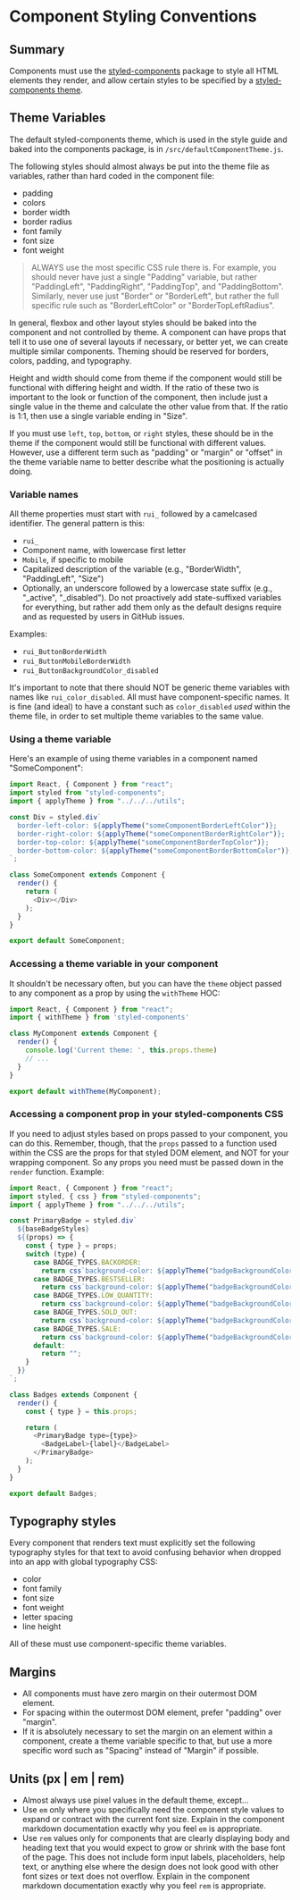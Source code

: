 # Component Styling Conventions

## Summary
Components must use the [styled-components](https://www.styled-components.com/) package to style all HTML elements they render, and allow certain styles to be specified by a [styled-components theme](https://www.styled-components.com/docs/advanced#theming).

## Theme Variables

The default styled-components theme, which is used in the style guide and baked into the components package, is in `/src/defaultComponentTheme.js`.

The following styles should almost always be put into the theme file as variables, rather than hard coded in the component file:
- padding
- colors
- border width
- border radius
- font family
- font size
- font weight

> ALWAYS use the most specific CSS rule there is. For example, you should never have just a single "Padding" variable, but rather "PaddingLeft", "PaddingRight", "PaddingTop", and "PaddingBottom". Similarly, never use just "Border" or "BorderLeft", but rather the full specific rule such as "BorderLeftColor" or "BorderTopLeftRadius".

In general, flexbox and other layout styles should be baked into the component and not controlled by theme. A component can have props that tell it to use one of several layouts if necessary, or better yet, we can create multiple similar components. Theming should be reserved for borders, colors, padding, and typography.

Height and width should come from theme if the component would still be functional with differing height and width. If the ratio of these two is important to the look or function of the component, then include just a single value in the theme and calculate the other value from that. If the ratio is 1:1, then use a single variable ending in "Size".

If you must use `left`, `top`, `bottom`, or `right` styles, these should be in the theme if the component would still be functional with different values. However, use a different term such as "padding" or "margin" or "offset" in the theme variable name to better describe what the positioning is actually doing.

### Variable names

All theme properties must start with `rui_` followed by a camelcased identifier. The general pattern is this:

- `rui_`
- Component name, with lowercase first letter
- `Mobile`, if specific to mobile
- Capitalized description of the variable (e.g., "BorderWidth", "PaddingLeft", "Size")
- Optionally, an underscore followed by a lowercase state suffix (e.g., "_active", "_disabled"). Do not proactively add state-suffixed variables for everything, but rather add them only as the default designs require and as requested by users in GitHub issues.

Examples:
- `rui_ButtonBorderWidth`
- `rui_ButtonMobileBorderWidth`
- `rui_ButtonBackgroundColor_disabled`

It's important to note that there should NOT be generic theme variables with names like `rui_color_disabled`. All must have component-specific names. It is fine (and ideal) to have a constant such as `color_disabled` _used_ within the theme file, in order to set multiple theme variables to the same value.

### Using a theme variable

Here's an example of using theme variables in a component named "SomeComponent":

```js
import React, { Component } from "react";
import styled from "styled-components";
import { applyTheme } from "../../../utils";

const Div = styled.div`
  border-left-color: ${applyTheme("someComponentBorderLeftColor")};
  border-right-color: ${applyTheme("someComponentBorderRightColor")};
  border-top-color: ${applyTheme("someComponentBorderTopColor")};
  border-bottom-color: ${applyTheme("someComponentBorderBottomColor")};
`;

class SomeComponent extends Component {
  render() {
    return (
      <Div></Div>
    );
  }
}

export default SomeComponent;
```

### Accessing a theme variable in your component

It shouldn't be necessary often, but you can have the `theme` object passed to any component as a prop by using the `withTheme` HOC:

```js
import React, { Component } from "react";
import { withTheme } from 'styled-components'

class MyComponent extends Component {
  render() {
    console.log('Current theme: ', this.props.theme)
    // ...
  }
}

export default withTheme(MyComponent);
```

### Accessing a component prop in your styled-components CSS

If you need to adjust styles based on props passed to your component, you can do this. Remember, though, that the `props` passed to a function used within the CSS are the props for that styled DOM element, and NOT for your wrapping component. So any props you need must be passed down in the `render` function. Example:

```js
import React, { Component } from "react";
import styled, { css } from "styled-components";
import { applyTheme } from "../../../utils";

const PrimaryBadge = styled.div`
  ${baseBadgeStyles}
  ${(props) => {
    const { type } = props;
    switch (type) {
      case BADGE_TYPES.BACKORDER:
        return css`background-color: ${applyTheme("badgeBackgroundColor_backorder")};`;
      case BADGE_TYPES.BESTSELLER:
        return css`background-color: ${applyTheme("badgeBackgroundColor_bestseller")};`;
      case BADGE_TYPES.LOW_QUANTITY:
        return css`background-color: ${applyTheme("badgeBackgroundColor_lowQuantity")};`;
      case BADGE_TYPES.SOLD_OUT:
        return css`background-color: ${applyTheme("badgeBackgroundColor_soldOut")};`;
      case BADGE_TYPES.SALE:
        return css`background-color: ${applyTheme("badgeBackgroundColor_sale")};`;
      default:
        return "";
    }
  }}
`;

class Badges extends Component {
  render() {
    const { type } = this.props;

    return (
      <PrimaryBadge type={type}>
        <BadgeLabel>{label}</BadgeLabel>
      </PrimaryBadge>
    );
  }
}

export default Badges;
```

## Typography styles

Every component that renders text must explicitly set the following typography styles for that text to avoid confusing behavior when dropped into an app with global typography CSS:
- color
- font family
- font size
- font weight
- letter spacing
- line height

All of these must use component-specific theme variables.

## Margins

- All components must have zero margin on their outermost DOM element.
- For spacing within the outermost DOM element, prefer "padding" over "margin".
- If it is absolutely necessary to set the margin on an element within a component, create a theme variable specific to that, but use a more specific word such as "Spacing" instead of "Margin" if possible.

## Units (px | em | rem)

- Almost always use pixel values in the default theme, except...
- Use `em` only where you specifically need the component style values to expand or contract with the current font size. Explain in the component markdown documentation exactly why you feel `em` is appropriate.
- Use `rem` values only for components that are clearly displaying body and heading text that you would expect to grow or shrink with the base font of the page. This does not include form input labels, placeholders, help text, or anything else where the design does not look good with other font sizes or text does not overflow. Explain in the component markdown documentation exactly why you feel `rem` is appropriate.

